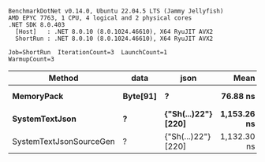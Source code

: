 ```

BenchmarkDotNet v0.14.0, Ubuntu 22.04.5 LTS (Jammy Jellyfish)
AMD EPYC 7763, 1 CPU, 4 logical and 2 physical cores
.NET SDK 8.0.403
  [Host]   : .NET 8.0.10 (8.0.1024.46610), X64 RyuJIT AVX2
  ShortRun : .NET 8.0.10 (8.0.1024.46610), X64 RyuJIT AVX2

Job=ShortRun  IterationCount=3  LaunchCount=1  
WarmupCount=3  

```
| Method                  | data     | json                | Mean        | Error     | StdDev   | Min         | Max         | Gen0   | Allocated |
|------------------------ |--------- |-------------------- |------------:|----------:|---------:|------------:|------------:|-------:|----------:|
| **MemoryPack**              | **Byte[91]** | **?**                   |    **76.88 ns** |  **4.495 ns** | **0.246 ns** |    **76.62 ns** |    **77.12 ns** | **0.0019** |     **168 B** |
| **SystemTextJson**          | **?**        | **{&quot;Sh(...)22&quot;} [220]** | **1,153.26 ns** | **45.582 ns** | **2.499 ns** | **1,150.38 ns** | **1,154.71 ns** | **0.0019** |     **168 B** |
| SystemTextJsonSourceGen | ?        | {&quot;Sh(...)22&quot;} [220] | 1,132.30 ns | 12.856 ns | 0.705 ns | 1,131.78 ns | 1,133.10 ns | 0.0019 |     168 B |
